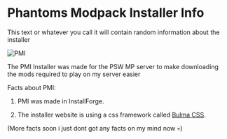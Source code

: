# Phantoms Modpack Installer Info
This text or whatever you call it will contain random information about the installer


![PMI](https://user-images.githubusercontent.com/83135349/207276496-4bcaf137-9d18-4427-875c-8457b75dac04.PNG)

The PMI Installer was made for the PSW MP server to make downloading the mods required to play on my server
easier

Facts about PMI:

1. PMI was made in InstallForge.

2. The installer website is using a css framework called [Bulma CSS](https://bulma.io/).

(More facts soon i just dont got any facts on my mind now 💀)
